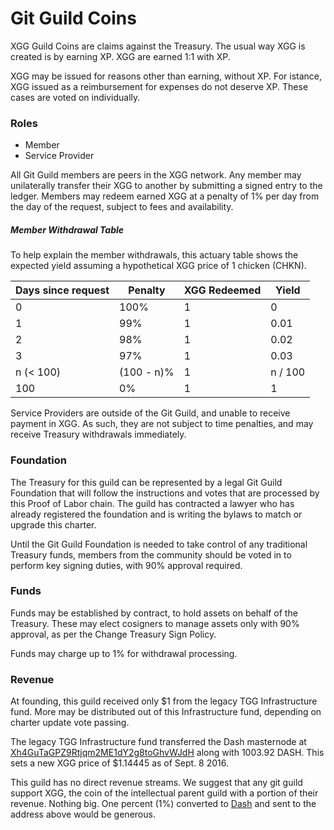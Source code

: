 # Git Guild Coins

XGG Guild Coins are claims against the Treasury. The usual way XGG is created is by earning XP. XGG are earned 1:1 with XP.

XGG may be issued for reasons other than earning, without XP. For istance, XGG issued as a reimbursement for expenses do not deserve XP. These cases are voted on individually.

### Roles

 + Member
 + Service Provider

All Git Guild members are peers in the XGG network. Any member may unilaterally transfer their XGG to another by submitting a signed entry to the ledger. Members may redeem earned XGG at a penalty of 1% per day from the day of the request, subject to fees and availability.

##### Member Withdrawal Table

To help explain the member withdrawals, this actuary table shows the expected yield assuming a hypothetical XGG price of 1 chicken (CHKN).

| Days since request | Penalty | XGG Redeemed | Yield |
|--------------------|---------|--------------|-------|
| 0 | 100% | 1 | 0 |
| 1 | 99% | 1 | 0.01 |
| 2 | 98% | 1 | 0.02 |
| 3 | 97% | 1 | 0.03 |
| n (< 100) | (100 - n)% | 1 | n / 100 |
| 100 | 0% | 1 | 1 |

Service Providers are outside of the Git Guild, and unable to receive payment in XGG. As such, they are not subject to time penalties, and may receive Treasury withdrawals immediately.

### Foundation

The Treasury for this guild can be represented by a legal Git Guild Foundation that will follow the instructions and votes that are processed by this Proof of Labor chain. The guild has contracted a lawyer who has already registered the foundation and is writing the bylaws to match or upgrade this charter.

Until the Git Guild Foundation is needed to take control of any traditional Treasury funds, members from the community should be voted in to perform key signing duties, with 90% approval required.

### Funds

Funds may be established by contract, to hold assets on behalf of the Treasury. These may elect cosigners to manage assets only with 90% approval, as per the Change Treasury Sign Policy.

Funds may charge up to 1% for withdrawal processing.

### Revenue

At founding, this guild received only $1 from the legacy TGG Infrastructure fund. More may be distributed out of this Infrastructure fund, depending on charter update vote passing.

The legacy TGG Infrastructure fund transferred the Dash masternode at [Xh4GuTaGPZ9Rtjqm2ME1dY2g8toGhvWJdH](https://explorer.dash.org/address/Xh4GuTaGPZ9Rtjqm2ME1dY2g8toGhvWJdH) along with 1003.92 DASH. This sets a new XGG price of $1.14445 as of Sept. 8 2016.

This guild has no direct revenue streams. We suggest that any git guild support XGG, the coin of the intellectual parent guild with a portion of their revenue. Nothing big. One percent (1%) converted to [Dash](https://dash.org) and sent to the address above would be generous.
